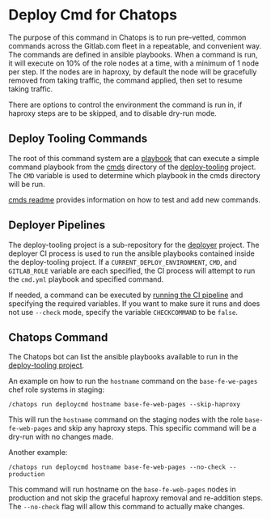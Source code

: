 # Deploy Cmd for Chatops

The purpose of this command in Chatops is to run pre-vetted, common commands
across the Gitlab.com fleet in a repeatable, and convenient way. The commands
are defined in ansible playbooks. When a command is run, it will execute on
10% of the role nodes at a time, with a minimum of 1 node per step. If the
nodes are in haproxy, by default the node will be gracefully removed from
taking traffic, the command applied, then set to resume taking traffic.

There are options to control the environment the command is run in, if haproxy
steps are to be skipped, and to disable dry-run mode.

## Deploy Tooling Commands

The root of this command system are a [playbook](https://ops.gitlab.net/gitlab-com/gl-infra/deploy-tooling/blob/master/cmd.yml)
that can execute a simple command playbook from the [cmds](https://ops.gitlab.net/gitlab-com/gl-infra/deploy-tooling/tree/master/cmds)
directory of the [deploy-tooling](https://ops.gitlab.net/gitlab-com/gl-infra/deploy-tooling)
project. The `CMD` variable is used to determine which playbook in the cmds
directory will be run.

[cmds readme](https://ops.gitlab.net/gitlab-com/gl-infra/deploy-tooling/blob/master/cmds/README.md)
provides information on how to test and add new commands.

## Deployer Pipelines

The deploy-tooling project is a sub-repository for the [deployer](https://ops.gitlab.net/gitlab-com/gl-infra/deployer)
project. The deployer CI process is used to run the ansible playbooks contained
inside the deploy-tooling project. If a `CURRENT_DEPLOY_ENVIRONMENT`,
`CMD`, and `GITLAB_ROLE` variable are each specified, the CI process will
attempt to run the `cmd.yml` playbook and specified command.

If needed, a command can be executed by [running the CI pipeline](https://ops.gitlab.net/gitlab-com/gl-infra/deployer/pipelines/new)
and specifying the required variables. If you want to make sure it runs and
does not use `--check` mode, specify the variable `CHECKCOMMAND` to be `false`.

## Chatops Command

The Chatops bot can list the ansible playbooks available to run in the
[deploy-tooling project](https://ops.gitlab.net/gitlab-com/gl-infra/deploy-tooling).

An example on how to run the `hostname` command on the `base-fe-we-pages` chef
role systems in staging:
```
/chatops run deploycmd hostname base-fe-web-pages --skip-haproxy
```
This will run the `hostname` command on the staging nodes with the role
`base-fe-web-pages` and skip any haproxy steps. This specific command will be
a dry-run with no changes made.

Another example:
```
/chatops run deploycmd hostname base-fe-web-pages --no-check --production
```
This command will run hostname on the `base-fe-web-pages` nodes in production
and not skip the graceful haproxy removal and re-addition steps. The
`--no-check` flag will allow this command to actually make changes.
